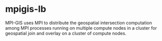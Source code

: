 # mpigis-lb
MPI-GIS uses MPI to distribute the geospatial intersection computation among MPI processes running on 
multiple compute nodes in a cluster for geospatial join and overlay on a cluster of compute nodes.
